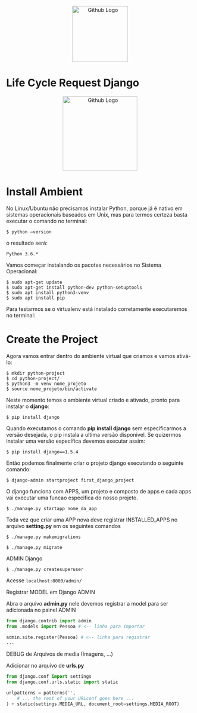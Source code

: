 <p align="center">
  <img src="https://static.djangoproject.com/img/logos/django-logo-negative.png" width="150" title="Github Logo">
</p>

# Life Cycle Request Django

<p align="center">
  <img src="https://i.stack.imgur.com/rLfSC.jpg" width="200" title="Github Logo">
</p>

# Install Ambient

No Linux/Ubuntu não precisamos instalar Python, porque já é nativo em sistemas operacionais baseados em Unix, mas para termos certeza basta executar o comando no terminal:

```
$ python –version
```

o resultado será:

```
Python 3.6.*
```

Vamos começar instalando os pacotes necessários no Sistema Operacional:

```
$ sudo apt-get update
$ sudo apt-get install python-dev python-setuptools
$ sudo apt install python3-venv
$ sudo apt install pip
```

Para testarmos se o virtualenv está instalado corretamente executaremos no terminal:

# Create the Project

Agora vamos entrar dentro do ambiente virtual que criamos e vamos ativá-lo:

```
$ mkdir python-project
$ cd python-project/
$ python3 -m venv nome_projeto
$ source nome_projeto/bin/activate
```

Neste momento temos o ambiente virtual criado e ativado, pronto para instalar o **django**:

```
$ pip install django
```

Quando executamos o comando **pip install django** sem especificarmos a versão desejada, o pip instala a ultima versão disponivel. Se quizermos instalar uma versão específica devemos executar assim:

```
$ pip install django==1.5.4
```

Então podemos finalmente criar o projeto django executando o seguinte comando:

```
$ django-admin startproject first_django_project
```

O django funciona com APPS, um projeto e composto de apps 
e cada apps vai executar uma funcao especifica do nosso projeto. 

```
$ ./manage.py startapp nome_da_app
```

Toda vez que criar uma APP nova deve registrar INSTALLED_APPS no arquivo **setting.py**
em os seguintes comandos
```
$ ./manage.py makemigrations
```
```
$ ./manage.py migrate
```

ADMIN Django

```
$ ./manage.py createsuperuser
```

Acesse ```localhost:8000/admin/```

Registrar MODEL em Django ADMIN

Abra o arquivo **admin.py** nele devemos registrar a model para ser adicionada no painel ADMIN

```python
from django.contrib import admin
from .models import Pessoa # <-- linha para importar

admin.site.register(Pessoa) # <-- linha para registrar
...
```

DEBUG de Arquivos de media (Imagens, ...)

Adicionar no arquivo de **urls.py**
```python
from django.conf import settings
from django.conf.urls.static import static

urlpatterns = patterns('',
    # ... the rest of your URLconf goes here ...
) + static(settings.MEDIA_URL, document_root=settings.MEDIA_ROOT)
```
